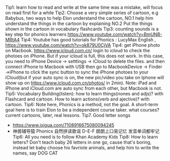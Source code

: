 Tip1: learn how to read and write at the same time was a mistake, will focus on read first for a while
Tip2: Choose a very simple series of cartoon, e.g Babybus, two ways to help Elon understand the cartoon, NO.1 help him understand the things in the cartoon by explaining NO.2 Put the things shown in the cartoon in vocabulary flashcards 
Tip3: counting sounds is a key step for phonics learners https://www.youtube.com/watch?v=BmUNB-MRtA4
Tip4: Youtube has good tutorials for Phonics : LucyMax English , https://www.youtube.com/watch?v=ok879U0CjVA
Tip4: get iPhone photo on Macbook. https://www.icloud.com.cn/ login to icloud to check the photoes on iPhone. But if your icloud is full, this does not work. In this case, you need to iPhone Device -> setttings -> iCloud to delete the files. and then connect iPhone to Macbook with USB then go to MacbookDevice -> Finder ->iPhone to click the sync button to sync the iPhone photoes to your iCloud(but if your auto sync is on, the new pic/video you take on Iphone will show up on https://www.icloud.com.cn/photos/ in 2min). Note: iPad and iPhone and iCloud.com are auto sync from each other, but Macbook is not.
Tip5: Vocabulary Building(listen): how to learn things(nones and adjs)? with Flashcard and cartoon. How to learn actions(verb and ajective)? with cartoon.
Tip6: Note here, Phonics is a method, not the goal. A short-term goal here is to train Elon to be a independent course taker. what courses? current cartoons, later, real lessons.
Tip7. Good letter songs
  - https://www.ixigua.com/7108916675080094245
  - 神兽辅导猿 Phonics 自然拼读歌谣 D-E-F 朗朗上口易记忆 发音单词都牢记
Tip6: All you need is to follow Khan Academy Kids
Tip8: How to learn letters? Don't teach baby 26 letters in one go, cause that's boring, instead let baby choose his favriote animals, and help him to write the names, say DOG CAT

